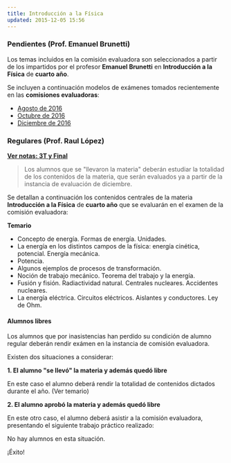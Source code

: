 ```yaml
---
title: Introducción a la Física
updated: 2015-12-05 15:56
---
```


### Pendientes (Prof. Emanuel Brunetti) 

Los temas incluidos en la comisión evaluadora son seleccionados a partir de los impartidos por el profesor **Emanuel Brunetti** en **Introducción a la Física** de **cuarto año**. 

Se incluyen a continuación modelos de exámenes tomados recientemente en las **comisiones evaluadoras**: 

* [Agosto de 2016](../medocs/4ifis/brunetti/2016_08_01_com_eval_int_fisica_brunetti.pdf)
* [Octubre de 2016](../medocs/4ifis/brunetti/2016_10_com_eval_int_fisica_brunetti.pdf)
* [Diciembre de 2016](../medocs/4ifis/brunetti/2016_12_06_com_eval_int_fisica_brunetti.pdf)


### Regulares (Prof. Raul López)

[**Ver notas: 3T y Final**](../meimg/notas3TFinal/4A_IFIS.png)

> Los alumnos que se "llevaron la materia" deberán estudiar la totalidad de los contenidos de la materia, que serán evaluados ya a partir de la instancia de evaluación de diciembre. 

Se detallan a continuación los contenidos centrales de la materia **Introducción a la Física** de **cuarto año** que se evaluarán en el examen de la comisión evaluadora: 

**Temario**

* Concepto de energía. Formas de energía. Unidades.
* La energía en los distintos campos de la física: energía cinética, potencial. Energía mecánica.
* Potencia.
* Algunos ejemplos de procesos de transformación. 
* Noción de trabajo mecánico. Teorema del trabajo y la energía. 
* Fusión y fisión. Radiactividad natural. Centrales nucleares. Accidentes nucleares.
* La energía eléctrica. Circuitos eléctricos. Aislantes y conductores. Ley de Ohm.



#### Alumnos libres

Los alumnos que por inasistencias han perdido su condición de alumno regular deberán rendir exámen en la instancia de comisión evaluadora. 

Existen dos situaciones a considerar: 

**1. El alumno "se llevó" la materia y además quedó libre**

En este caso el alumno deberá rendir la totalidad de contenidos dictados durante el año. (Ver temario)

**2. El alumno aprobó la materia y además quedó libre**

En este otro caso, el alumno deberá asistir a la comisión evaluadora, presentando el siguiente trabajo práctico realizado: 

No hay alumnos en esta situación. 

¡Éxito!
